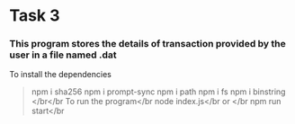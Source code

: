 # Task 3
### This program stores the details of transaction provided by the user in a file named <sha256 of bits oftransaction data>.dat
To install the dependencies</br>
  > npm i sha256
  > npm i prompt-sync
  > npm i path
  > npm i fs
  > npm i binstring
  </br</br
To run the program</br
  >node index.js</br
  or </br
  >npm run start</br
